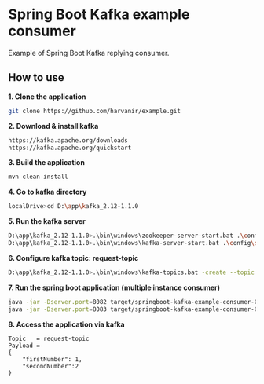 # Spring Boot Kafka example consumer
Example of Spring Boot Kafka replying consumer. 

## How to use
**1. Clone the application**

```bash
git clone https://github.com/harvanir/example.git
```

**2. Download & install kafka**

```bash
https://kafka.apache.org/downloads
https://kafka.apache.org/quickstart
```

**3. Build the application**

```bash
mvn clean install
```

**4. Go to kafka directory**

```bash
localDrive>cd D:\app\kafka_2.12-1.1.0
```

**5. Run the kafka server**

```bash
D:\app\kafka_2.12-1.1.0>.\bin\windows\zookeeper-server-start.bat .\config\zookeeper.properties
D:\app\kafka_2.12-1.1.0>.\bin\windows\kafka-server-start.bat .\config\server.properties
```

**6. Configure kafka topic: request-topic**

```bash
D:\app\kafka_2.12-1.1.0>.\bin\windows\kafka-topics.bat -create --topic request-topic --replication-factor 1 --partitions 10 --zookeeper localhost:2181
```

**7. Run the spring boot application (multiple instance consumer)**

```bash
java -jar -Dserver.port=8082 target/springboot-kafka-example-consumer-0.0.1-SNAPSHOT-exec.jar
java -jar -Dserver.port=8083 target/springboot-kafka-example-consumer-0.0.1-SNAPSHOT-exec.jar
```

**8. Access the application via kafka**

```
Topic   = request-topic
Payload =
{
	"firstNumber": 1,
	"secondNumber":2
}
```